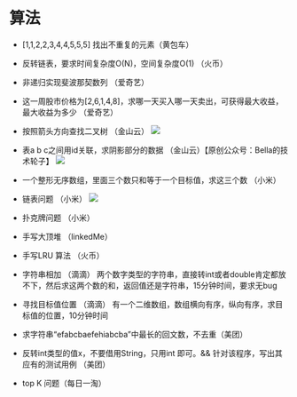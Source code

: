 # 算法


- [1,1,2,2,3,4,4,5,5,5]  找出不重复的元素（黄包车）


- 反转链表，要求时间复杂度O(N)，空间复杂度O(1)  （火币）


- 非递归实现斐波那契数列 （爱奇艺）


- 这一周股市价格为[2,6,1,4,8]，求哪一天买入哪一天卖出，可获得最大收益，最大收益为多少 （爱奇艺）


- 按照箭头方向查找二叉树 （金山云）
  ![](https://gitee.com/jingxuanye/yjx-pictures/raw/master/pic/20200521164424.png)


- 表a b c之间用id关联，求阴影部分的数据 （金山云）【原创公众号：Bella的技术轮子】
  ![](https://gitee.com/jingxuanye/yjx-pictures/raw/master/pic/20200521164457.png)

- 一个整形无序数组，里面三个数只和等于一个目标值，求这三个数 （小米）


- 链表问题 （小米）
![](https://gitee.com/jingxuanye/yjx-pictures/raw/master/pic/20200521164530.png)

- 扑克牌问题 （小米）


- 手写大顶堆 （linkedMe）

- 手写LRU 算法 （火币）

- 字符串相加 （滴滴）
两个数字类型的字符串，直接转int或者double肯定都放不下，然后求这两个数的和，返回值还是字符串，15分钟时间，要求无bug


- 寻找目标值位置 （滴滴）
有一个二维数组，数组横向有序，纵向有序，求目标值的位置，10分钟时间

- 求字符串“efabcbaefehiabcba”中最长的回文数，不去重（美团）

- 反转int类型的值x，不要借用String，只用int 即可。&& 针对该程序，写出其应有的测试用例 （美团）

- top K 问题（每日一淘）


